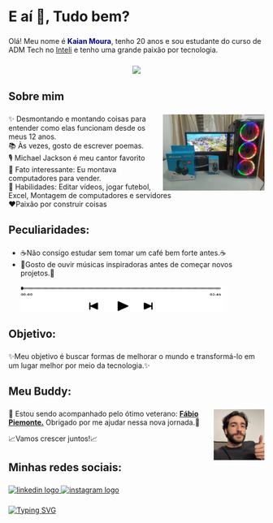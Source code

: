 
<h1 align="left">E aí 👋, Tudo bem?</h1>

###

<p align="left">Olá! Meu nome é <strong style="color: #00008B;">Kaian Moura</strong>, tenho 20 anos e sou estudante do curso de ADM Tech no <a href="https://www.inteli.edu.br/" target="_blank">Inteli</a> e tenho uma grande paixão por tecnologia.</p>

###

<div align="center">
  <a href="https://www.inteli.edu.br/"><img height="200" src="https://i.imgur.com/WRWR3BE.jpeg" /></a>
  
</div>

###

<h2 align="left">Sobre mim</h2>

###
<a href="https://www.instagram.com/vetuno.informatica"><img align="right" alt="jpeg" src="https://github.com/Kaian-Moura/kaian-moura/blob/main/vetunopc.jpeg" width="200px"/></a>
<p align="left">✨ Desmontando e montando coisas para entender como elas funcionam desde os meus 12 anos.<br>📚 Às vezes, gosto de escrever poemas.<br>🎙️ Michael Jackson é meu cantor favorito<br>🎲 Fato interessante: Eu montava computadores para vender.<br> 🤹 Habilidades: Editar vídeos, jogar futebol, Excel, Montagem de computadores e servidores<br>❤️Paixão por construir coisas</p>

###

<h2 align="left">Peculiaridades:</h2>

###

<ul>
  <li> ☕Não consigo estudar sem tomar um café bem forte antes.☕</li>
  <li> 🎵Gosto de ouvir músicas inspiradoras antes de começar novos projetos.🎵</li><br>
  <div align="left">
    <a href="https://www.youtube.com/watch?v=lDK9QqIzhwk"><img height="50" width="400" src="https://github.com/Kaian-Moura/kaian-moura/blob/main/d24929bc-3c29-4f0c-8f2e-8007aea3febe.png" /></a>
 </div>
</ul>

###

<h2 align="left">Objetivo:</h2>

###

<p align="left">✨Meu objetivo é buscar formas de melhorar o mundo e transformá-lo em um lugar melhor por meio da tecnologia.✨</p>

###

<h2 align="left">Meu Buddy:</h2>

###

<a href="https://github.com/PiemonteF"><img align="right" alt="jpeg" src="https://github.com/Kaian-Moura/kaian-moura/blob/main/110629737.jfif" width="100px"/></a>
<p align="left">🙏 Estou sendo acompanhado pelo ótimo veterano: <strong style="color: #00008B;"><a href="https://github.com/PiemonteF">Fábio Piemonte.</a></strong> Obrigado por me ajudar nessa nova jornada.🙏 </p>
<p align="left">📈Vamos crescer juntos!📈 </p>

###
 
<h2 align="left">Minhas redes sociais:</h2>

###

<div align="left">
  <a href="https://www.linkedin.com/in/kaian-moura-56b8871b4/" target="_blank">
    <img src="https://raw.githubusercontent.com/maurodesouza/profile-readme-generator/master/src/assets/icons/social/linkedin/default.svg" width="52" height="40" alt="linkedin logo"  />
  </a>
  <a href="https://instagram.com/kaian_moura" target="_blank">
    <img src="https://raw.githubusercontent.com/maurodesouza/profile-readme-generator/master/src/assets/icons/social/instagram/default.svg" width="52" height="40" alt="instagram logo"  />
  </a>
</div>

###

<a href="https://git.io/typing-svg"><img src="https://readme-typing-svg.demolab.com?font=Robo&size=23&pause=1000&color=F70000&center=verdadeiro&vCenter=verdadeiro&repeat=verdadeiro&random=falso&width=435&lines=Tenho+prazer+em+ser+Inteler" alt="Typing SVG" /></a>
###
